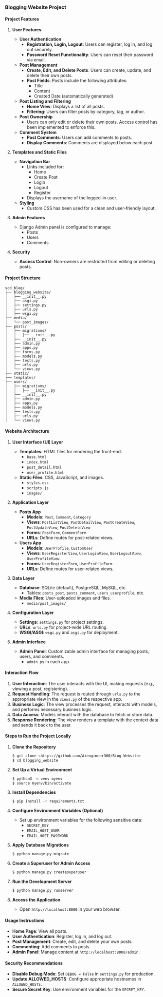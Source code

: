 ### Blogging Website Project

#### Project Features

1. **User Features**
   - **User Authentication**
     - **Registration, Login, Logout**: Users can register, log in, and log out securely.
     - **Password Reset Functionality**: Users can reset their password via email.
   - **Post Management**
     - **Create, Edit, and Delete Posts**: Users can create, update, and delete their own posts.
     - **Post Fields**: Posts include the following attributes:
       - Title
       - Content
       - Created Date (automatically generated)
   - **Post Listing and Filtering**
     - **Home View**: Displays a list of all posts.
     - **Filtering**: Users can filter posts by category, tag, or author.
   - **Post Ownership**
     - Users can only edit or delete their own posts. Access control has been implemented to enforce this.
   - **Comment System**
     - **Post Comments**: Users can add comments to posts.
     - **Display Comments**: Comments are displayed below each post.

2. **Templates and Static Files**
   - **Navigation Bar**
     - Links included for:
       - Home
       - Create Post
       - Login
       - Logout
       - Register
     - Displays the username of the logged-in user.
   - **Styling**
     - Custom CSS has been used for a clean and user-friendly layout.

3. **Admin Features**
   - Django Admin panel is configured to manage:
     - Posts
     - Users
     - Comments

4. **Security**
   - **Access Control**: Non-owners are restricted from editing or deleting posts.

#### Project Structure

```
scd_blog/
├── blogging_website/
│   ├── __init__.py
│   ├── asgi.py
│   ├── settings.py
│   ├── urls.py
│   ├── wsgi.py
├── media/
│   └── post_images/
├── posts/
│   ├── migrations/
│   │   ├── __init__.py
│   ├── __init__.py
│   ├── admin.py
│   ├── apps.py
│   ├── forms.py
│   ├── models.py
│   ├── tests.py
│   ├── urls.py
│   └── views.py
├── static/
├── templates/
├── users/
│   ├── migrations/
│   │   ├── __init__.py
│   ├── __init__.py
│   ├── admin.py
│   ├── apps.py
│   ├── models.py
│   ├── tests.py
│   ├── urls.py
│   └── views.py
```

#### Website Architecture

1. **User Interface (UI) Layer**
   - **Templates**: HTML files for rendering the front-end.
     - `base.html`
     - `index.html`
     - `post_detail.html`
     - `user_profile.html`
   - **Static Files**: CSS, JavaScript, and images.
     - `styles.css`
     - `scripts.js`
     - `images/`

2. **Application Layer**
   - **Posts App**
     - **Models**: `Post`, `Comment`, `Category`
     - **Views**: `PostListView`, `PostDetailView`, `PostCreateView`, `PostUpdateView`, `PostDeleteView`
     - **Forms**: `PostForm`, `CommentForm`
     - **URLs**: Define routes for post-related views.
   - **Users App**
     - **Models**: `UserProfile`, `CustomUser`
     - **Views**: `UserRegisterView`, `UserLoginView`, `UserLogoutView`, `UserProfileView`
     - **Forms**: `UserRegisterForm`, `UserProfileForm`
     - **URLs**: Define routes for user-related views.

3. **Data Layer**
   - **Database**: SQLite (default), PostgreSQL, MySQL, etc.
     - Tables: `posts_post`, `posts_comment`, `users_userprofile`, etc.
   - **Media Files**: User-uploaded images and files.
     - `media/post_images/`

4. **Configuration Layer**
   - **Settings**: `settings.py` for project settings.
   - **URLs**: `urls.py` for project-wide URL routing.
   - **WSGI/ASGI**: `wsgi.py` and `asgi.py` for deployment.

5. **Admin Interface**
   - **Admin Panel**: Customizable admin interface for managing posts, users, and comments.
     - `admin.py` in each app.

#### Interaction Flow

1. **User Interaction**: The user interacts with the UI, making requests (e.g., viewing a post, registering).
2. **Request Handling**: The request is routed through `urls.py` to the appropriate view in the `views.py` of the respective app.
3. **Business Logic**: The view processes the request, interacts with models, and performs necessary business logic.
4. **Data Access**: Models interact with the database to fetch or store data.
5. **Response Rendering**: The view renders a template with the context data and sends it back to the user.

#### Steps to Run the Project Locally

1. **Clone the Repository**
   ```bash
   $ git clone <https://github.com/Aiengineer360/BLog-Website>
   $ cd blogging_website
   ```

2. **Set Up a Virtual Environment**
   ```bash
   $ python3 -m venv myenv
   $ source myenv/bin/activate
   ```

3. **Install Dependencies**
   ```bash
   $ pip install -r requirements.txt
   ```

4. **Configure Environment Variables (Optional)**
   - Set up environment variables for the following sensitive data:
     - `SECRET_KEY`
     - `EMAIL_HOST_USER`
     - `EMAIL_HOST_PASSWORD`

5. **Apply Database Migrations**
   ```bash
   $ python manage.py migrate
   ```

6. **Create a Superuser for Admin Access**
   ```bash
   $ python manage.py createsuperuser
   ```

7. **Run the Development Server**
   ```bash
   $ python manage.py runserver
   ```

8. **Access the Application**
   - Open `http://localhost:8000` in your web browser.

#### Usage Instructions

- **Home Page**: View all posts.
- **User Authentication**: Register, log in, and log out.
- **Post Management**: Create, edit, and delete your own posts.
- **Commenting**: Add comments to posts.
- **Admin Panel**: Manage content at `http://localhost:8000/admin`.

#### Security Recommendations

- **Disable Debug Mode**: Set `DEBUG = False` in `settings.py` for production.
- **Update ALLOWED_HOSTS**: Configure appropriate hostnames in `ALLOWED_HOSTS`.
- **Secure Secret Key**: Use environment variables for the `SECRET_KEY`.
